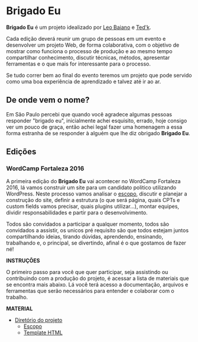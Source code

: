 # Brigado Eu

**Brigado Eu** é um projeto idealizado por [Leo Baiano](https://github.com/leobaiano) e [Ted'k](https://github.com/tedktedk).

Cada edição deverá reunir um grupo de pessoas em um evento e desenvolver um projeto Web, de forma colaborativa, com o objetivo de mostrar como funciona o processo de produção e ao mesmo tempo compartilhar conhecimento, discutir técnicas, métodos, apresentar ferramentas e o que mais for interessante para o processo.

Se tudo correr bem ao final do evento teremos um projeto que pode servido como uma boa experiência de aprendizado e talvez até ir ao ar.

## De onde vem o nome?

Em São Paulo percebi que quando você agradece algumas pessoas responder "brigado eu", inicialmente achei esquisito, errado, hoje consigo ver um pouco de graça, então achei legal fazer uma homenagem a essa forma estranha de se responder à alguém que lhe diz obrigado **Brigado Eu**.

## Edições

### WordCamp Fortaleza 2016

A primeira edição do **Brigado Eu**  vai acontecer no WordCamp Fortaleza 2016, lá vamos construir um site para um candidato politico utilizando WordPress. Neste processo vamos analisar o [escopo](), discutir e planejar a construção do site, definir a estrutura (o que será página, quais CPTs e custom fields vamos precisar, quais plugins utilizar...), montar equipes, dividir responsabilidades e partir para o desenvolvimento.

Todos são convidados a participar a qualquer momento, todos são convidados a assistir, os unicos pré requisito são que todos estejam juntos compartilhando ideias, tirando dúvidas, aprendendo, ensinando, trabalhando e, o principal, se divertindo, afinal é o que gostamos de fazer né!

**INSTRUÇÕES**

O primeiro passo para você que quer participar, seja assistindo ou contribuindo com a produção do projeto, é acessar a lista de materiais que se encontra mais abaixo. Lá você terá acesso a documentação, arquivos e ferramentas que serão necessários para entender e colaborar com o trabalho.

**MATERIAL**

- [Diretório do projeto](wordcamp-fortaleza-2016/)
	- [Escopo](wordcamp-fortaleza-2016/escopo.md)
	- [Template HTML](template-html/)
